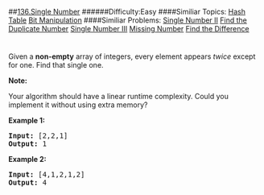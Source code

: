 ##[136.Single Number](https://leetcode.com/problems/single-number/description/ "136.Single Number")
######Difficulty:Easy
####Similiar Topics:
  [Hash Table](https://leetcode.com//tag/hash-table)  [Bit Manipulation](https://leetcode.com//tag/bit-manipulation)
####Similiar Problems:
  [Single Number II](https://leetcode.com//problems/single-number-ii)  [Find the Duplicate Number](https://leetcode.com//problems/find-the-duplicate-number)  [Single Number III](https://leetcode.com//problems/single-number-iii)  [Missing Number](https://leetcode.com//problems/missing-number)  [Find the Difference](https://leetcode.com//problems/find-the-difference)
<div class="question-description__3U1T" style="padding-top: 10px;"><div><p>Given a <strong>non-empty</strong>&#160;array of integers, every element appears <em>twice</em> except for one. Find that single one.</p>

<p><strong>Note:</strong></p>

<p>Your algorithm should have a linear runtime complexity. Could you implement it without using extra memory?</p>

<p><strong>Example 1:</strong></p>

<pre><strong>Input:</strong> [2,2,1]
<strong>Output:</strong> 1
</pre>

<p><strong>Example 2:</strong></p>

<pre><strong>Input:</strong> [4,1,2,1,2]
<strong>Output:</strong> 4
</pre></div></div><div> </div><div> </div><div> </div><div> </div><div> </div><div> </div><div> </div><div> </div><div> </div><div> </div><div> </div><div> </div><div> </div><div> </div><div> </div><div> </div><div> </div><div> </div><div> </div><div> </div><div> </div><div> </div><div> </div><div> </div><div> </div><div> </div><div> </div><div> </div><div> </div><div> </div><div> </div><div> </div><div> </div><div> </div><div> </div><div> </div><div> </div><div> </div><div> </div><div> </div><div> </div><div> </div><div> </div><div> </div><div> </div><div> </div><div> </div><div> </div><div> </div><div> </div><div> </div><div> </div><div> </div><div> </div><div> </div><div> </div><div> </div><div> </div><div> </div><div> </div><div> </div><div> </div><div> </div><div> </div><div> </div><div> </div><div> </div><div> </div><div> </div><div> </div><div> </div><div> </div><div> </div><div> </div><div> </div><div> </div><div> </div><div> </div><div> </div><div> </div><div> </div><div> </div><div> </div><div> </div><div> </div><div> </div><div> </div><div> </div><div> </div><div> </div><div> </div><div> </div><div> </div><div> </div><div> </div><div> </div><div> </div><div> </div><div> </div><div> </div><div> </div><div> </div><div> </div><div> </div><div> </div><div> </div><div> </div><div> </div><div> </div><div> </div><div> </div><div> </div>